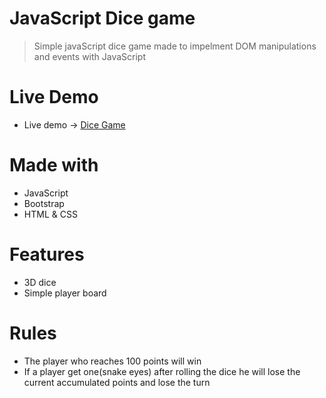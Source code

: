 # JavaScript Dice game 
> Simple javaScript dice game made to impelment DOM manipulations and events with JavaScript

# Live Demo
- Live demo -> [Dice Game](https://raw.githack.com/Berabjesus/Dice-Game/main/index.html)

# Made with
- JavaScript
- Bootstrap
- HTML & CSS

# Features
- 3D dice 
- Simple player board

# Rules
- The player who reaches 100 points will win
- If a player get one(snake eyes) after rolling the dice he will lose the current accumulated points and lose the turn
